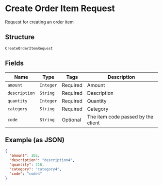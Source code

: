 
# Create Order Item Request

Request for creating an order item

## Structure

`CreateOrderItemRequest`

## Fields

| Name | Type | Tags | Description |
|  --- | --- | --- | --- |
| `amount` | `Integer` | Required | Amount |
| `description` | `String` | Required | Description |
| `quantity` | `Integer` | Required | Quantity |
| `category` | `String` | Required | Category |
| `code` | `String` | Optional | The item code passed by the client |

## Example (as JSON)

```json
{
  "amount": 102,
  "description": "description4",
  "quantity": 216,
  "category": "category4",
  "code": "code4"
}
```

